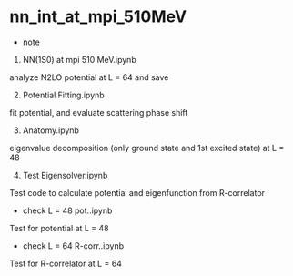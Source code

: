 # nn_int_at_mpi_510MeV

* note

1. NN(1S0) at mpi 510 MeV.ipynb

analyze N2LO potential at L = 64 and save

2. Potential Fitting.ipynb

fit potential, and evaluate scattering phase shift

3. Anatomy.ipynb

eigenvalue decomposition (only ground state and 1st excited state) at L = 48

4. Test Eigensolver.ipynb

Test code to calculate potential and eigenfunction from R-correlator

+ check L = 48 pot..ipynb

Test for potential at L = 48

+ check L = 64 R-corr..ipynb

Test for R-correlator at L = 64
